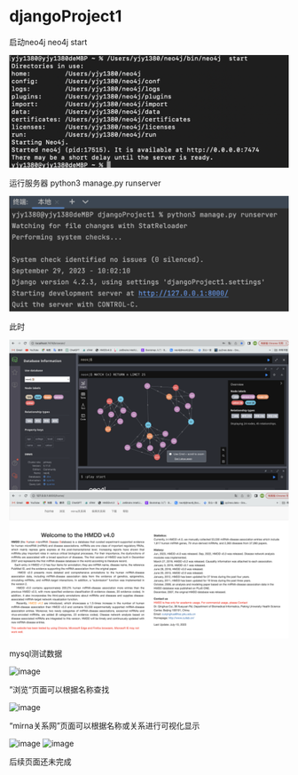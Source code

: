 # djangoProject1
启动neo4j  neo4j start 

![image](https://github.com/yjy1380/djangoProject1/blob/main/app01/static/img/%E6%88%AA%E5%B1%8F2023-10-05%2014.29.12.png)

运行服务器  python3 manage.py runserver

![image](https://github.com/yjy1380/djangoProject1/blob/main/app01/static/img/%E6%88%AA%E5%B1%8F2023-10-05%2014.35.44.png)

此时

![image](https://github.com/yjy1380/djangoProject1/blob/main/app01/static/img/%E6%88%AA%E5%B1%8F2023-10-05%2014.37.15.png)
![image](https://github.com/yjy1380/djangoProject1/blob/main/app01/static/img/%E6%88%AA%E5%B1%8F2023-10-05%2014.40.26.png)

mysql测试数据

![image]()

”浏览“页面可以根据名称查找

![image]()

“mirna关系网”页面可以根据名称或关系进行可视化显示

![image]()
![image]()

后续页面还未完成



